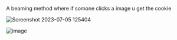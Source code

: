 A beaming method where if somone clicks a image u get the cookie


![Screenshot 2023-07-05 125404](https://github.com/ddot667/-Sinister-Image-Logger-/assets/138625001/d8c02227-9849-4ed7-8337-d010902bafd1)



![image](https://github.com/ddot667/-Sinister-Image-Logger-/assets/138625001/b8069464-3ac6-4761-853e-fb787a05365c)
